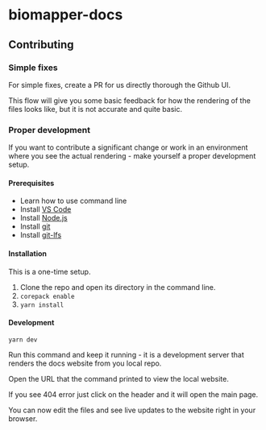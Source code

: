 # biomapper-docs

## Contributing

### Simple fixes

For simple fixes, create a PR for us directly thorough the Github UI.

This flow will give you some basic feedback for how the rendering of the files
looks like, but it is not accurate and quite basic.

### Proper development

If you want to contribute a significant change or work in an environment where
you see the actual rendering - make yourself a proper development setup.

#### Prerequisites

- Learn how to use command line
- Install [VS Code](https://code.visualstudio.com/)
- Install [Node.js](https://nodejs.org/)
- Install [git](https://git-scm.com/)
- Install [git-lfs](https://git-lfs.com/)

#### Installation

This is a one-time setup.

1. Clone the repo and open its directory in the command line.
2. `corepack enable`
3. `yarn install`

#### Development

`yarn dev`

Run this command and keep it running - it is a development server that renders
the docs website from you local repo.

Open the URL that the command printed to view the local website.

If you see 404 error just click on the header and it will open the main page.

You can now edit the files and see live updates to the website right in your
browser.
